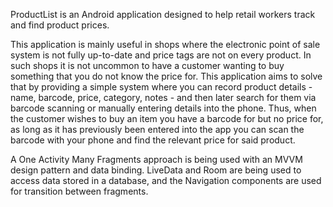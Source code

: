 ProductList is an Android application designed to help retail workers track and find product prices.

This application is mainly useful in shops where the electronic point of sale system is not fully up-to-date
and price tags are not on every product. In such shops it is not uncommon to have a customer wanting to buy
something that you do not know the price for. This application aims to solve that by providing a simple 
system where you can record product details - name, barcode, price, category, notes - and then later search
for them via barcode scanning or manually entering details into the phone. Thus, when the customer wishes
to buy an item you have a barcode for but no price for, as long as it has previously been entered into the
app you can scan the barcode with your phone and find the relevant price for said product.

A One Activity Many Fragments approach is being used with an MVVM design pattern and data binding.
LiveData and Room are being used to access data stored in a database, and the Navigation components
are used for transition between fragments.
